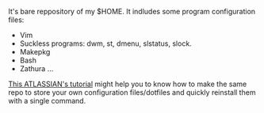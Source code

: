 It's bare reppository of my $HOME. It indludes some program configuration files:
  - Vim
  - Suckless programs: dwm, st, dmenu, slstatus, slock.
  - Makepkg
  - Bash
  - Zathura
  ...

[This ATLASSIAN's tutorial](https://www.atlassian.com/git/tutorials/dotfiles) might help you to know
 how to make the same repo to store your own configuration files/dotfiles and quickly reinstall them with a single command.
